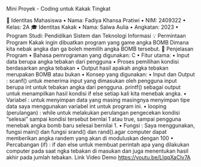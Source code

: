Mini Proyek - Coding untuk Kakak Tingkat
 
👤 Identitas Mahasiswa
•	Nama: Fadiya Khansa Pratiwi
•	NIM: 2409322
•	Kelas: 2A
🎓 Identitas Kakak
•	Nama: Salwa Aulia 
•	Angkatan: 2023
•	Program Studi: Pendidikan Sistem dan Teknologi Informasi
💡 Permintaan Program
Kakak ingin dibuatkan program yang game angka BOMB Dimana kita nebak angka dan ga boleh memilih angka BOMB tersebut.
🧠 Penjelasan Program
•	Bahasa pemrograman yang digunakan: C
•	Fitur utama:
•	Input data berupa angka tebakan dari pengguna 
•	Proses pemilihan kondisi berdasarkan angka tebakan 
•	Output hasil apakah angka tebakan merupakan BOMB atau bukan 
•	Konsep yang digunakan:
•	Input dan Output : scanf() untuk menerima input yang dimasukan oleh  pengguna input berupa int untuk tebakan angka dari pengguna. printf() sebagai output untuk menampilkan hasil kondisi if else setiap kali kita menebak angka.
•	Variabel : untuk menyimpan data yang masing masingnya menyimpan tipe data saya menggunakan variabel int untuk program ini.
•	looping (perulangan) : while untuk melakukan perulangan pengecekan kondisi “selesai” sampai kondisi tersebut bernlai 1 atau true, sampai pengguna menebak angka bomb baru selesai bernilai 1.
•	Fungsi : Saya menggunakan, fungsi main() dan fungsi srand() dan rand().agar computer dapat memberikan angka randem yang akan di moduluskan dengan 100
•	Percabangan (if) : if dan else untuk membuat perintah apa yang dilakukan computer pada saat ngka tebakan di masukan dan juga menentukan hasil akhir pada jumlah tebakan.
Link Video Demo
https://youtu.be/LlqqXaClv7A 

